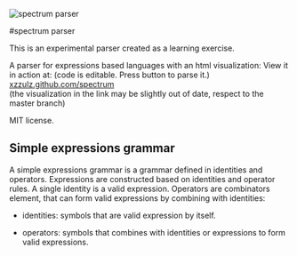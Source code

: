 ![spectrum parser](http://xzzulz.github.io/spectrum/img/spectrum_parser.svg)

#spectrum parser

This is an experimental parser created as a learning exercise.

A parser for expressions based languages with an html visualization:
View it in action at: (code is editable. Press button to parse it.)
[xzzulz.github.com/spectrum](http://xzzulz.github.com/spectrum)  
(the visualization in the link may be slightly
out of date, respect to the master branch)  

MIT license.  



## Simple expressions grammar

A simple expressions grammar is a grammar defined in identities and operators.
Expressions are constructed based on identities and operator rules. A single identity is a valid expression. Operators are combinators element, that can form valid expressions by combining with identities:

* identities: symbols that are valid expression by itself.

* operators: symbols that combines with identities or expressions to form valid expressions.
